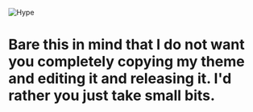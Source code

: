 ![Hype](https://vgy.me/qO2juQ)

<h1>Bare this in mind that I do not want you completely copying my theme and editing it and releasing it. I'd rather you just take small bits.</h1>
